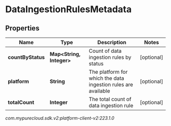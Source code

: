 # DataIngestionRulesMetadata


## Properties

| Name | Type | Description | Notes |
| ------------ | ------------- | ------------- | ------------- |
| **countByStatus** | **Map&lt;String, Integer&gt;** | Count of data ingestion rules by status |  [optional] |
| **platform** | **String** | The platform for which the data ingestion rules are available |  [optional] |
| **totalCount** | **Integer** | The total count of data ingestion rule |  [optional] |




_com.mypurecloud.sdk.v2:platform-client-v2:223.1.0_
